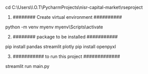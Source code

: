 
cd C:\Users\I.O.T\PycharmProjects\nisr-capital-market\rseproject


1) ######## Create virtual environment ##########

python -m venv myenv
myenv\Scripts\activate





2) ######## package to be installed ###########

pip install pandas streamlit plotly
pip install openpyxl

3) ########### to run this project #############
 
streamlit run main.py

